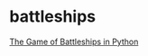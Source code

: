 battleships
===========

[The Game of Battleships in Python](http://thelivingpearl.com/code-for-battleships-in-python)
